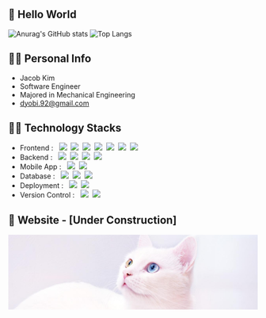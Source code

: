 ## 👋 Hello World

![Anurag's GitHub stats](https://github-readme-stats.vercel.app/api?username=dyobi&theme=gruvbox_light&show_icons=true&count_private=true&hide=prs,contribs&line_height=30&custom_title=Dyobi)
![Top Langs](https://github-readme-stats.vercel.app/api/top-langs/?username=dyobi&langs_count=6&layout=compact&theme=gruvbox_light&custom_title=Languages)

## 💁‍♂️ Personal Info
- Jacob Kim
- Software Engineer
- Majored in Mechanical Engineering
- dyobi.92@gmail.com

## 👨‍💻 Technology Stacks
- Frontend : &nbsp;&nbsp;<span><img src="https://img.shields.io/badge/HTML-e34f26?style=flat&logo=html5&logoColor=white"/></span>&nbsp;
<span><img src="https://img.shields.io/badge/CSS-1572b6?style=flat&logo=css3&logoColor=white"/></span>&nbsp;
<span><img src="https://img.shields.io/badge/JavaScript-dbab09?style=flat&logo=javascript&logoColor=white"/></span>&nbsp;
<span><img src="https://img.shields.io/badge/React-61dafb?style=flat&logo=react&logoColor=white"/></span>&nbsp;
<span><img src="https://img.shields.io/badge/Redux-764abc?style=flat&logo=redux&logoColor=white"/></span>&nbsp;
<span><img src="https://img.shields.io/badge/Jsp-cc6699?style=flat&logo=java&logoColor=white"/></span>&nbsp;
<span><img src="https://img.shields.io/badge/jQuery-0769ad?style=flat&logo=jquery&logoColor=white"/></span><br/>
- Backend : &nbsp;&nbsp;<span><img src="https://img.shields.io/badge/Node.js-89d96d?style=flat&logo=Node.js&logoColor=white"/></span>&nbsp;
<span><img src="https://img.shields.io/badge/Spring-6DB33F?style=flat&logo=Spring&logoColor=white"/></span>&nbsp;
<span><img src="https://img.shields.io/badge/Spring Boot-339933?style=flat&logo=Spring Boot&logoColor=white"/></span>&nbsp;
<span><img src="https://img.shields.io/badge/Jpa Hibernate-59666C?style=flat&logo=Hibernate&logoColor=white"/></span><br/>
- Mobile App : &nbsp;&nbsp;<span><img src="https://img.shields.io/badge/React Native-61dafb?style=flat&logo=react&logoColor=white"/></span>&nbsp;
<span><img src="https://img.shields.io/badge/Swift-F05138?style=flat&logo=Swift&logoColor=white"/></span><br/>
- Database : &nbsp;&nbsp;<span><img src="https://img.shields.io/badge/MySQL-4479A1?style=flat&logo=MySQL&logoColor=white"/></span>&nbsp;
<span><img src="https://img.shields.io/badge/Oracle-F80000?style=flat&logo=Oracle&logoColor=white"/></span>&nbsp;
<span><img src="https://img.shields.io/badge/Firebase-FFCA28?style=flat&logo=Firebase&logoColor=white"/></span><br/>
- Deployment : &nbsp;&nbsp;<span><img src="https://img.shields.io/badge/AWS-232f3e?style=flat&logo=amazon-aws&logoColor=white"/></span>&nbsp;
<span><img src="https://img.shields.io/badge/Docker-2496ED?style=flat&logo=docker&logoColor=white"/></span><br/>
- Version Control : &nbsp;&nbsp;<span><img src="https://img.shields.io/badge/Git-f05032?style=flat&logo=git&logoColor=white"/></span>&nbsp;
<span><img src="https://img.shields.io/badge/GitHub-181717?style=flat&logo=github&logoColor=white"/></span><br/>

## 📝 Website - [Under Construction]
[![image](https://github.com/dyobi/dyobi/blob/main/cutie.png)](https://dyobi.github.io)
